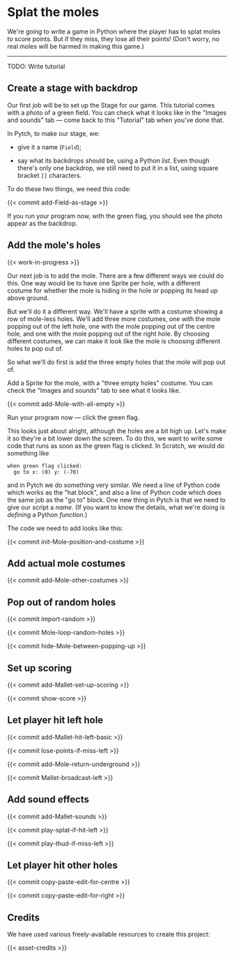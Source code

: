 # Splat the moles

We're going to write a game in Python where the player has to splat
moles to score points.  But if they miss, they lose all their points!
(Don't worry, no real moles will be harmed in making this game.)

---

TODO: Write tutorial

## Create a stage with backdrop

Our first job will be to set up the Stage for our game.  This tutorial
comes with a photo of a green field.  You can check what it looks like
in the "Images and sounds" tab — come back to this "Tutorial" tab when
you've done that.

In Pytch, to make our stage, we:

* give it a name (`Field`);

* say what its backdrops should be, using a Python _list_.  Even
  though there's only one backdrop, we still need to put it in a list,
  using square bracket `[]` characters.

To do these two things, we need this code:

{{< commit add-Field-as-stage >}}

If you run your program now, with the green flag, you should see the
photo appear as the backdrop.


## Add the mole's holes

{{< work-in-progress >}}

Our next job is to add the mole.  There are a few different ways we
could do this.  One way would be to have one Sprite per hole, with a
different costume for whether the mole is hiding in the hole or
popping its head up above ground.

But we'll do it a different way.  We'll have a sprite with a costume
showing a row of mole-less holes.  We'll add three more costumes, one
with the mole popping out of the left hole, one with the mole popping
out of the centre hole, and one with the mole popping out of the right
hole.  By choosing different costumes, we can make it look like the
mole is choosing different holes to pop out of.

So what we'll do first is add the three empty holes that the mole will
pop out of.

Add a Sprite for the mole, with a "three empty holes" costume.  You
can check the "Images and sounds" tab to see what it looks like.

{{< commit add-Mole-with-all-empty >}}

Run your program now — click the green flag.

This looks just about alright, although the holes are a bit high up.
Let's make it so they're a bit lower down the screen.  To do this, we
want to write some code that runs as soon as the green flag is
clicked.  In Scratch, we would do something like

``` scratch
when green flag clicked:
  go to x: (0) y: (-70)
```

and in Pytch we do something very similar.  We need a line of Python
code which works as the "hat block", and also a line of Python code
which does the same job as the "go to" block.  One new thing in Pytch
is that we need to give our script a _name_.  (If you want to know the
details, what we're doing is _defining_ a Python _function_.)

The code we need to add looks like this:

{{< commit init-Mole-position-and-costume >}}


## Add actual mole costumes

{{< commit add-Mole-other-costumes >}}


## Pop out of random holes

{{< commit import-random >}}

{{< commit Mole-loop-random-holes >}}

{{< commit hide-Mole-between-popping-up >}}


## Set up scoring

{{< commit add-Mallet-set-up-scoring >}}

{{< commit show-score >}}


## Let player hit left hole

{{< commit add-Mallet-hit-left-basic >}}

{{< commit lose-points-if-miss-left >}}

{{< commit add-Mole-return-underground >}}

{{< commit Mallet-broadcast-left >}}


## Add sound effects

{{< commit add-Mallet-sounds >}}

{{< commit play-splat-if-hit-left >}}

{{< commit play-thud-if-miss-left >}}


## Let player hit other holes

{{< commit copy-paste-edit-for-centre >}}

{{< commit copy-paste-edit-for-right >}}


## Credits

We have used various freely-available resources to create this
project:

{{< asset-credits >}}
